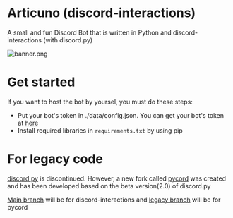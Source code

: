# Articuno (discord-interactions)
A small and fun Discord Bot that is written in Python and discord-interactions (with discord.py)

![banner.png](https://github.com/Jimmy-Blue/Articuno/blob/discord-interactions/articuno_banner.png)

# Get started
If you want to host the bot by yoursel, you must do these steps:
- Put your bot's token in ./data/config.json. You can get your bot's token at [here](https://discord.com/developers/applications)
- Install required libraries in ``requirements.txt`` by using pip


# For legacy code
[discord.py](https://github.com/Rapptz/discord.py) is discontinued. However, a new fork called [pycord](https://github.com/Pycord-Development/pycord) was created and has been developed based on the beta version(2.0) of discord.py

[Main branch](https://github.com/Jimmy-Blue/Articuno/tree/discord-interactions) will be for discord-interactions and [legacy branch](https://github.com/Jimmy-Blue/Articuno/tree/pycord) will be for pycord

